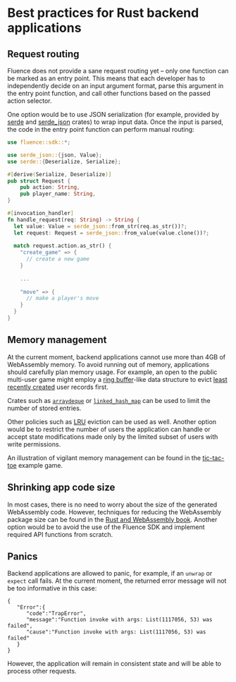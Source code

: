 # Best practices for Rust backend applications

## Request routing

Fluence does not provide a sane request routing yet – only one function can be marked as an entry point. This means that each developer has to independently decide on an input argument format, parse this argument in the entry point function, and call other functions based on the passed action selector.

One option would be to use JSON serialization (for example, provided by [serde](https://github.com/serde-rs/serde) and [serde_json](https://github.com/serde-rs/json) crates) to wrap input data. Once the input is parsed, the code in the entry point function can perform manual routing:

```Rust
use fluence::sdk::*;

use serde_json::{json, Value};
use serde::{Deserialize, Serialize};

#[derive(Serialize, Deserialize)]
pub struct Request {
    pub action: String,
    pub player_name: String,
}

#[invocation_handler]
fn handle_request(req: String) -> String {
  let value: Value = serde_json::from_str(req.as_str())?;
  let request: Request = serde_json::from_value(value.clone())?;
  
  match request.action.as_str() {
    "create_game" => {
      // create a new game
    }
    
    ...
    
    "move" => {
      // make a player's move
    }
  }
}
```

## Memory management

At the current moment, backend applications cannot use more than 4GB of WebAssembly memory. To avoid running out of memory, applications should carefully plan memory usage. For example, an open to the public multi-user game might employ a [ring buffer](https://en.wikipedia.org/wiki/Circular_buffer)-like data structure to evict [least recently created](https://en.wikipedia.org/wiki/Cache_replacement_policies#First_in_first_out_(FIFO)) user records first.

Crates such as [`arraydeque`](https://docs.rs/arraydeque/0.4.3/arraydeque/) or [`linked_hash_map`](http://contain-rs.github.io/linked-hash-map/linked_hash_map/) can be used to limit the number of stored entries.

Other policies such as [LRU](https://en.wikipedia.org/wiki/Cache_replacement_policies#Least_recently_used_(LRU)) eviction can be used as well. Another option would be to restrict the number of users the application can handle or accept state modifications made only by the limited subset of users with write permissions.

An illustration of vigilant memory management can be found in the [tic-tac-toe](https://github.com/fluencelabs/fun/tree/master/tic-tac-toe) example game.

## Shrinking app code size

In most cases, there is no need to worry about the size of the generated WebAssembly code. However, techniques for reducing the WebAssembly package size can be found in the [Rust and WebAssembly book](https://rustwasm.github.io/book/reference/code-size.html). Another option would be to avoid the use of the Fluence SDK and implement required API functions from scratch.

## Panics

Backend applications are allowed to panic, for example, if an `unwrap` or `expect` call fails. At the current moment, the returned error message will not be too informative in this case:
```
{
   "Error":{
      "code":"TrapError",
      "message":"Function invoke with args: List(1117056, 53) was failed",
      "cause":"Function invoke with args: List(1117056, 53) was failed"
   }
}
```

However, the application will remain in consistent state and will be able to process other requests.
